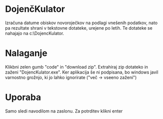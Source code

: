 # DojenčKulator

Izračuna datume obiskov novoroječkov na podlagi vnešenih podatkov, nato pa rezultate shrani v tekstovne dotateke, urejene po letih. Te dotateke se nahajajo na c:\DojencKulator.

# Nalaganje

Klikbni zelen gumb "code" in "download zip". Extrahiraj zip dotateko in zaženi "DojencKulator.exe". Ker aplikacija še ni podpisana, bo windows javil varnostno grožnjo, ki jo lahko ignorirate ("več -> vseeno zaženi")

# Uporaba

Samo sledi navodilom na zaslonu. Za potrditev klikni enter
